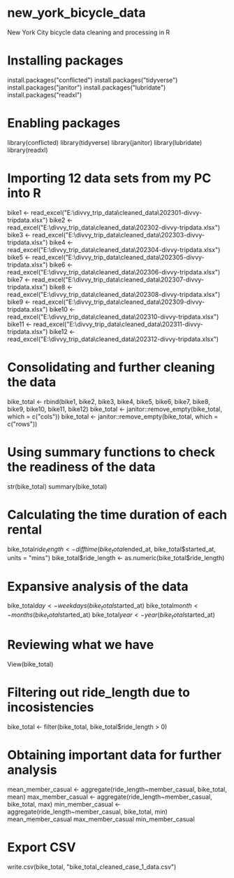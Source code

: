 # new_york_bicycle_data
New York City bicycle data cleaning and processing in R

# Installing packages

install.packages("conflicted")
install.packages("tidyverse")
install.packages("janitor")
install.packages("lubridate")
install.packages("readxl")

# Enabling packages

library(conflicted)
library(tidyverse)
library(janitor)
library(lubridate)
library(readxl)

# Importing 12 data sets from my PC into R

bike1 <- read_excel("E:\\divvy_trip_data\\cleaned_data\\202301-divvy-tripdata.xlsx")
bike2 <- read_excel("E:\\divvy_trip_data\\cleaned_data\\202302-divvy-tripdata.xlsx")
bike3 <- read_excel("E:\\divvy_trip_data\\cleaned_data\\202303-divvy-tripdata.xlsx")
bike4 <- read_excel("E:\\divvy_trip_data\\cleaned_data\\202304-divvy-tripdata.xlsx")
bike5 <- read_excel("E:\\divvy_trip_data\\cleaned_data\\202305-divvy-tripdata.xlsx")
bike6 <- read_excel("E:\\divvy_trip_data\\cleaned_data\\202306-divvy-tripdata.xlsx")
bike7 <- read_excel("E:\\divvy_trip_data\\cleaned_data\\202307-divvy-tripdata.xlsx")
bike8 <- read_excel("E:\\divvy_trip_data\\cleaned_data\\202308-divvy-tripdata.xlsx")
bike9 <- read_excel("E:\\divvy_trip_data\\cleaned_data\\202309-divvy-tripdata.xlsx")
bike10 <- read_excel("E:\\divvy_trip_data\\cleaned_data\\202310-divvy-tripdata.xlsx")
bike11 <- read_excel("E:\\divvy_trip_data\\cleaned_data\\202311-divvy-tripdata.xlsx")
bike12 <- read_excel("E:\\divvy_trip_data\\cleaned_data\\202312-divvy-tripdata.xlsx")

# Consolidating and further cleaning the data

bike_total <- rbind(bike1, bike2, bike3, bike4, bike5, bike6, bike7, bike8, bike9, bike10, bike11, bike12)
bike_total <- janitor::remove_empty(bike_total, which = c("cols"))
bike_total <- janitor::remove_empty(bike_total, which = c("rows"))

# Using summary functions to check the readiness of the data

str(bike_total)
summary(bike_total)

# Calculating the time duration of each rental

bike_total$ride_length <- difftime(bike_total$ended_at, bike_total$started_at, units = "mins")
bike_total$ride_length <- as.numeric(bike_total$ride_length)

# Expansive analysis of the data

bike_total$day <- weekdays(bike_total$started_at)
bike_total$month <- months(bike_total$started_at)
bike_total$year <- year(bike_total$started_at)

# Reviewing what we have

View(bike_total)

# Filtering out ride_length due to incosistencies

bike_total <- filter(bike_total, bike_total$ride_length > 0)

# Obtaining important data for further analysis

mean_member_casual <- aggregate(ride_length~member_casual, bike_total, mean)
max_member_casual <- aggregate(ride_length~member_casual, bike_total, max)
min_member_casual <- aggregate(ride_length~member_casual, bike_total, min)
mean_member_casual
max_member_casual
min_member_casual

# Export CSV

write.csv(bike_total, "bike_total_cleaned_case_1_data.csv")
